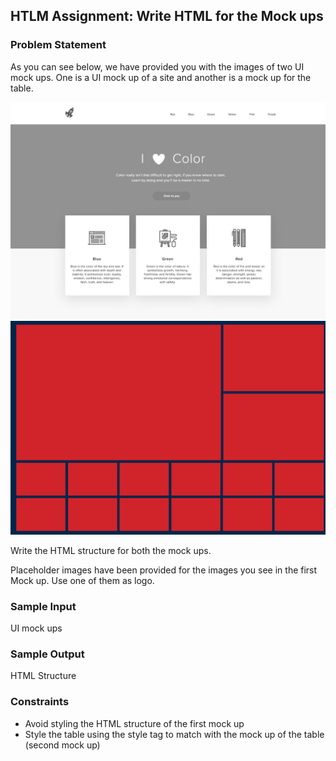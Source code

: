 ## HTLM Assignment: Write HTML for the Mock ups

### Problem Statement

As you can see below, we have provided you with the images of two UI mock ups. One is a UI mock up of a site and another is a mock up for the table.

![Mock up 1](../images/colour-in-practice.jpg)
<br>
![Mock up 2](../images/table.png)

Write the HTML structure for both the mock ups.

Placeholder images have been provided for the images you see in the first Mock up. Use one of them as logo.

### Sample Input

UI mock ups

### Sample Output

HTML Structure

### Constraints

- Avoid styling the HTML structure of the first mock up
- Style the table using the style tag to match with the mock up of the table (second mock up)
